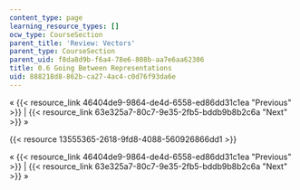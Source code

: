 ```yaml
---
content_type: page
learning_resource_types: []
ocw_type: CourseSection
parent_title: 'Review: Vectors'
parent_type: CourseSection
parent_uid: f8da8d9b-f6a4-78e6-808b-aa7e6aa62306
title: 0.6 Going Between Representations
uid: 888218d8-862b-ca27-4ac4-c0d76f93da6e
---
```


« {{< resource_link 46404de9-9864-de4d-6558-ed86dd31c1ea "Previous" >}} | {{< resource_link 63e325a7-80c7-9e35-2fb5-bddb9b8b2c6a "Next" >}} »

{{< resource 13555365-2618-9fd8-4088-560926866dd1 >}}

« {{< resource_link 46404de9-9864-de4d-6558-ed86dd31c1ea "Previous" >}} | {{< resource_link 63e325a7-80c7-9e35-2fb5-bddb9b8b2c6a "Next" >}} »